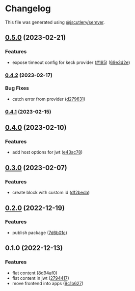 # Changelog

This file was generated using [@jscutlery/semver](https://github.com/jscutlery/semver).

## [0.5.0](https://github.com/toeverything/OctoBase/compare/libs-jwt-0.4.2...libs-jwt-0.5.0) (2023-02-21)


### Features

* expose timeout config for keck provider ([#195](https://github.com/toeverything/OctoBase/issues/195)) ([69e3d2e](https://github.com/toeverything/OctoBase/commit/69e3d2e4a731fe9c9568f13d3817f460702015a0))

### [0.4.2](https://github.com/toeverything/OctoBase/compare/libs-jwt-0.4.1...libs-jwt-0.4.2) (2023-02-17)


### Bug Fixes

* catch error from provider ([d279631](https://github.com/toeverything/OctoBase/commit/d2796312e838f3ee30cbf56b1f51cbf0702d528d))

### [0.4.1](https://github.com/toeverything/OctoBase/compare/libs-jwt-0.4.0...libs-jwt-0.4.1) (2023-02-15)

## [0.4.0](https://github.com/toeverything/OctoBase/compare/libs-jwt-0.3.0...libs-jwt-0.4.0) (2023-02-10)


### Features

* add host options for jwt ([e43ac78](https://github.com/toeverything/OctoBase/commit/e43ac78e7fefc2a8c88dc338fcda89630f297c27))

## [0.3.0](https://github.com/toeverything/OctoBase/compare/libs-jwt-0.2.0...libs-jwt-0.3.0) (2023-02-07)


### Features

* create block with custom id ([df2beda](https://github.com/toeverything/OctoBase/commit/df2beda8eb762a6f6d623d4719c468c395b3ac57))

## [0.2.0](https://github.com/toeverything/OctoBase/compare/libs-jwt-0.1.0...libs-jwt-0.2.0) (2022-12-19)


### Features

* publish package ([7d6b01c](https://github.com/toeverything/OctoBase/commit/7d6b01cbd3082fc6166fb514d9906eec4d05bb73))

## 0.1.0 (2022-12-13)


### Features

* flat content ([8d94af0](https://github.com/toeverything/JWST/commit/8d94af0da12e76b42225df4cb553bd0e731c4381))
* flat content in jwt ([2794417](https://github.com/toeverything/JWST/commit/279441752086435abea4da1c78eab1a5d5012650))
* move frontend into apps ([9c1b627](https://github.com/toeverything/JWST/commit/9c1b6273c1949e8ec83479d6d57724970019d063))
